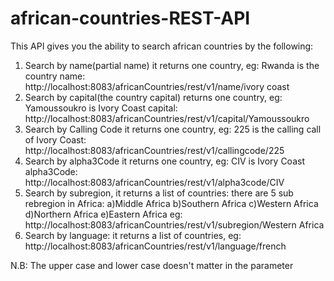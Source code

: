 # african-countries-REST-API


This API gives you the ability to search african countries by the following:

1. Search by name(partial name) it returns one country, eg: Rwanda is the country name: http://localhost:8083/africanCountries/rest/v1/name/ivory coast
2. Search by capital(the country capital) returns one country, eg: Yamoussoukro is Ivory Coast capital: http://localhost:8083/africanCountries/rest/v1/capital/Yamoussoukro 
3. Search by Calling Code it returns one country, eg: 225 is the calling call of Ivory Coast: http://localhost:8083/africanCountries/rest/v1/callingcode/225
4. Search by alpha3Code it returns one country, eg: CIV is Ivory Coast alpha3Code: http://localhost:8083/africanCountries/rest/v1/alpha3code/CIV
5. Search by subregion, it returns a list of countries: there are 5 sub rebregion in Africa: 
    a)Middle Africa
    b)Southern Africa
    c)Western Africa
    d)Northern Africa
    e)Eastern Africa
    eg: http://localhost:8083/africanCountries/rest/v1/subregion/Western Africa
 6. Search by language: it returns a list of countries, eg: http://localhost:8083/africanCountries/rest/v1/language/french
 
 N.B: The upper case and lower case doesn't matter in the parameter
